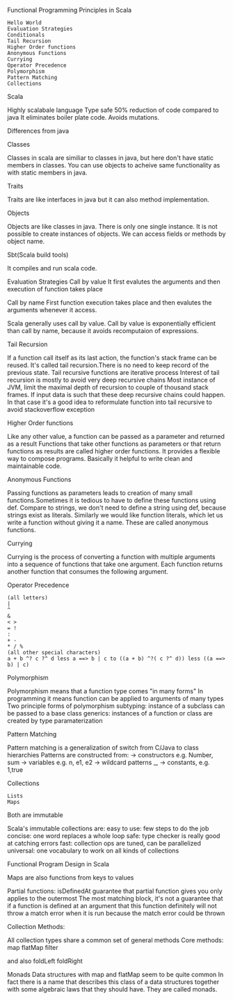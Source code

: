 Functional Programming Principles in Scala
    
    Hello World
    Evaluation Strategies
    Conditionals
    Tail Recursion
    Higher Order functions
    Anonymous Functions
    Currying
    Operator Precedence
    Polymorphism
    Pattern Matching
    Collections

Scala

Highly scalabale language
Type safe
50% reduction of code compared to java
It eliminates boiler plate code.
Avoids mutations.

Differences from java

Classes

Classes in scala are similiar to classes in java, but here don't have static members in classes. You can use objects to acheive same functionality as with static members in java.

Traits

Traits are like interfaces in java but it can also method implementation.

Objects

Objects are like classes in java. There is only one single instance. It is not possible to create instances of objects. We can access fields or methods by object name.

Sbt(Scala build tools)

It compiles and run scala code.


Evaluation Strategies
Call by value
It first evalutes the arguments and then execution of function takes place

Call by name
First function execution takes place and then evalutes the arguments whenever it access.

Scala generally uses call by value. Call by value is exponentially efficient than call by name, because it avoids recomputaion of expressions.

Tail Recursion

If a function call itself as its last action, the function's stack frame can be reused. It's called tail recursion.There is no need to keep record of the previous state.
Tail recursive functions are iterative process
Interest of tail recursion is mostly to avoid very deep recursive chains
Most instance of JVM, limit the maximal depth of recursion to couple of thousand stack frames. If input data is such that these deep recursive chains could happen. In that case it's a good idea to reformulate function into tail recursive to avoid stackoverflow exception

Higher Order functions

Like any other value, a function can be passed as a parameter and returned as a result
Functions that take other functions as parameters or that return functions as results are called higher order functions.
It provides a flexible way to compose programs. Basically it helpful to write clean and maintainable code.

Anonymous Functions

Passing functions as parameters leads to creation of many small functions.Sometimes it is tedious to have to define these functions using def.
Compare to strings, we don't need to define a string using def, because strings exist as literals. Similarly we would like function literals,
which let us write a function without giving it a name. These are called anonymous functions.

Currying

Currying is the process of converting a function with multiple arguments into a sequence of functions that take one argument. Each function returns another function that consumes the following argument.

Operator Precedence

    (all letters)
    |
    ^
    &
    < >
    = !
    :
    + -
    * / %
    (all other special characters)
    a + b ^? c ?^ d less a ==> b | c to ((a + b) ^?( c ?^ d)) less ((a ==> b) | c)


Polymorphism

Polymorphism means that a function type comes "in many forms"
In programming it means function can be applied to arguments of many types
Two principle forms of polymorphism
subtyping: instance of a subclass can be passed to a base class
generics: instances of a function or class are created by type paramaterization

Pattern Matching

Pattern matching is a generalization of switch from C/Java to class hierarchies
Patterns are constructed from:
  -> constructors e.g. Number, sum
  -> variables e.g. n, e1, e2
  -> wildcard patterns _,
  -> constants, e.g. 1,true

Collections

    Lists
    Maps
Both are immutable

Scala's immutable collections are:
easy to use: few steps to do the job
concise: one word replaces a whole loop
safe: type checker is really good at catching errors
fast: collection ops are tuned, can be parallelized
universal: one vocabulary to work on all kinds of collections


Functional Program Design in Scala

Maps are also functions from keys to values

Partial functions:
isDefinedAt guarantee that partial function gives you only applies to the outermost The most matching block, it's not a guarantee that if a function is defined at an argument that this function definitely will not throw a match error when it is run because the match error could be thrown

Collection Methods:

All collection types share a common set of general methods
Core methods:
map
flatMap
filter

and also
foldLeft
foldRight


Monads
Data structures with map and flatMap seem to be quite common
In fact there is a name that describes this class of a data structures together with some algebraic laws that they should have. They are called monads.
